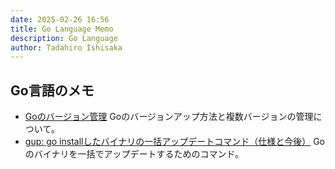 ```yaml
---
date: 2025-02-26 16:56
title: Go Language Memo
description: Go Language
author: Tadahiro Ishisaka
---
```


## Go言語のメモ

* [Goのバージョン管理](https://zenn.dev/itoo/articles/output_go_version)
    Goのバージョンアップ方法と複数バージョンの管理について。
* [gup: go installしたバイナリの一括アップデートコマンド（仕様と今後）](https://zenn.dev/nao1215/articles/aef3fe318848d6)
    Goのバイナリを一括でアップデートするためのコマンド。
